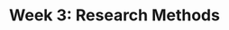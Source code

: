 ---
layout: default
title: "Week 3: Research Methods"
has_children: false
parent: "Lectures"
nav_order: 3
---